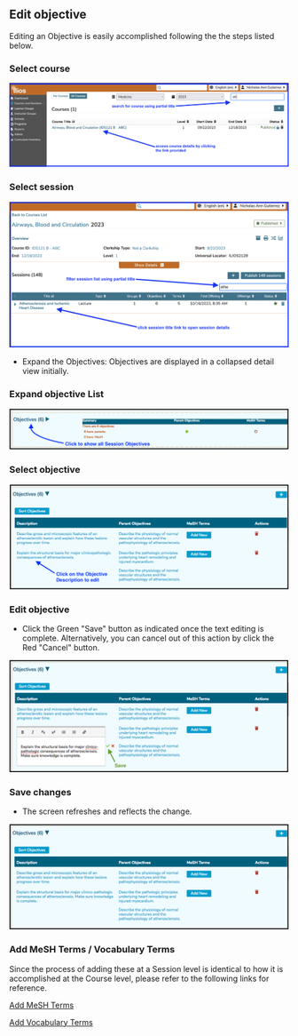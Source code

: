 ## Edit objective

Editing an Objective is easily accomplished following the the steps listed below.

### Select course

![Click on the Course Title link to open it](../../images/edit_session_objective/select_course.png)

### Select session

![Click on the Session Title link to open it](../../images/edit_session_objective/select_session.png)

* Expand the Objectives: Objectives are displayed in a collapsed detail view initially.

### Expand objective List

![Expand the list](../../images/edit_session_objective/expand_list.png)

### Select objective

![Select Objective](../../images/edit_session_objective/select_sess_obj.png)

### Edit objective
* Click the Green "Save" button as indicated once the text editing is complete. Alternatively, you can cancel out of this action by click the Red "Cancel" button.

![Save changes?](../../images/edit_session_objective/save_changes.png)

### Save changes

* The screen refreshes and reflects the change.

![Update saved](../../images/edit_session_objective/updated_record.png)

### Add MeSH Terms / Vocabulary Terms

Since the process of adding these at a Session level is identical to how it is accomplished at the Course level, please refer to the following links for reference.

[Add MeSH Terms](https://iliosproject.gitbook.io/ilios-user-guide/courses-and-sessions/courses/edit-objective#attach-mesh-term-s)

[Add Vocabulary Terms](https://iliosproject.gitbook.io/ilios-user-guide/courses-and-sessions/courses/edit-objective#add-vocabulary-terms)



